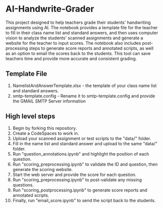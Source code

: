 # AI-Handwrite-Grader
This project designed to help teachers grade their students' handwriting assignments using AI. The notebook provides a template file for the teacher to fill in their class name list and standard answers, and then uses computer vision to analyze the students' scanned assignments and generate a website for the teacher to input scores. The notebook also includes post-processing steps to generate score reports and annotated scripts, as well as an option to email the scores back to the students. This tool can save teachers time and provide more accurate and consistent grading.

## Template File
1. NamelistAndAnswerTemplate.xlsx - the template of your class name list and standard answers.
2. smtp-template.config - Rename it to smtp-template.config and provide the GMAIL SMTP Server information

## High level steps
1. Begin by forking this repository.
2. Create a CodeSpaces to work in.
3. Upload your scanned assignment or test scripts to the "data/" folder.
4. Fill in the name list and standard answer and upload to the same "data/" folder.
5. Run "question_annotations.ipynb" and highlight the position of each question.
6. Run "scoring_preprocessing.ipynb" to validate the ID and question, then generate the scoring website.
7. Start the web server and provide the score for each question.
8. Run "scoring_preprocessing.ipynb" to post-validate any missing questions.
9. Run "scoring_postprocessing.ipynb" to generate score reports and annotated scripts.
10. Finally, run "email_score.ipynb" to send the script back to the students.

